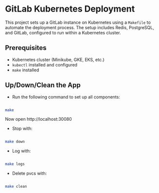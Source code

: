 # GitLab Kubernetes Deployment

This project sets up a GitLab instance on Kubernetes using a `Makefile` to automate the deployment process. The setup includes Redis, PostgreSQL, and GitLab, configured to run within a Kubernetes cluster.

## Prerequisites

- Kubernetes cluster (Minikube, GKE, EKS, etc.)
- `kubectl` installed and configured
- `make` installed

## Up/Down/Clean the App

- Run the following command to set up all components:

```sh

make

```

Now open http://localhost:30080

- Stop with:

```sh

make down

```

- Log with:

```sh

make logs

```

- Delete pvcs with:

```sh

make clean

```
